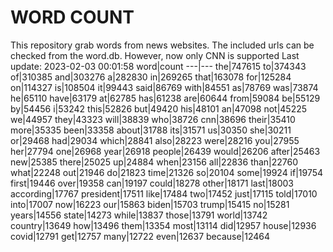 # WORD COUNT
This repository grab words from news websites. The included urls can be checked from the word.db.
However, now only CNN is supported
Last update: 2023-02-03 00:01:58
word|count
---|---
the|747615
to|374343
of|310385
and|303276
a|282830
in|269265
that|163078
for|125284
on|114327
is|108504
it|99443
said|86769
with|84551
as|78769
was|73874
he|65110
have|63179
at|62785
has|61238
are|60644
from|59084
be|55129
by|54456
i|53242
this|52826
but|49420
his|48101
an|47098
not|45225
we|44957
they|43323
will|38839
who|38726
cnn|38696
their|35410
more|35335
been|33358
about|31788
its|31571
us|30350
she|30211
or|29468
had|29034
which|28841
also|28223
were|28216
you|27955
her|27794
one|26968
year|26918
people|26439
would|26206
after|25463
new|25385
there|25025
up|24884
when|23156
all|22836
than|22760
what|22248
out|21946
do|21823
time|21326
so|20104
some|19924
if|19754
first|19446
over|19358
can|19197
could|18278
other|18171
last|18003
according|17767
president|17511
like|17484
two|17452
just|17115
told|17010
into|17007
now|16223
our|15863
biden|15703
trump|15415
no|15281
years|14556
state|14273
while|13837
those|13791
world|13742
country|13649
how|13496
them|13354
most|13114
did|12957
house|12936
covid|12791
get|12757
many|12722
even|12637
because|12464
